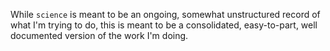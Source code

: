 While `science` is meant to be an ongoing, somewhat unstructured record of what I'm trying to do, this is meant to be a consolidated, easy-to-part, well documented version of the work I'm doing.